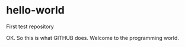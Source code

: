 # hello-world
First test repository

OK.  So this is what GITHUB does.   Welcome to the programming world.
